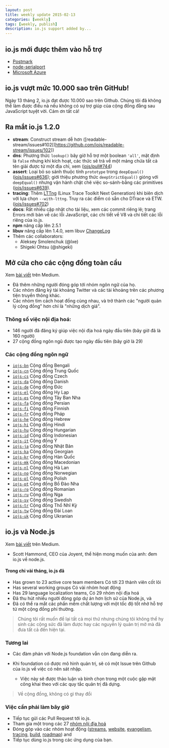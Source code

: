 ```yaml
---
layout: post
title: weekly update 2015-02-13
categories: [weekly]
tags: [weekly, publish]
description: io.js support added by...
---
```


## io.js mới được thêm vào hỗ trợ
* [Postmark](http://blog.postmarkapp.com/post/110829734198/its-official-were-getting-cozy-with-node-js)
* [node-serialport](https://github.com/voodootikigod/node-serialport/issues/439)
* [Microsoft Azure](http://azure.microsoft.com/en-us/documentation/articles/web-sites-nodejs-iojs/)

## io.js vượt mức 10.000 sao trên GitHub!
Ngày 13 tháng 2, io.js đạt được 10.000 sao trên Github. Chúng tôi đã không thể làm được điều nà nếu không có sự trợ giúp của cộng đồng đằng sau JavaScript tuyệt vời. Cảm ơn tất cả!

## Ra mắt io.js 1.2.0
* **stream**: Construct stream dễ hơn ([readable-stream/issues#102[(https://github.com/iojs/readable-stream/issues/102))
* **dns**: Phương thức `lookup()` bây giờ hỗ trợ một boolean `'all'`, mặt định là `false` nhưng khi kích hoạt, các thức sẽ trả về một mảng chứa tất cả tên giải được từ một địa chỉ, xem ([iojs/pull#744](https://github.com/iojs/io.js/pull/744))
* **assert**: Loại bỏ so sánh thuộc tính `prototype` trong `deepEqual()` ([iojs/issues#636](https://github.com/iojs/io.js/pull/636)); giới thiệu phương thức `deepStrictEqual()` gióng với `deepEqual()` nhưng vận hành chặt chẽ việc so-sánh-bằng các primitives ([iojs/issues#639](https://github.com/iojs/io.js/pull/639)).
* **tracing**: Thêm [LTTng](http://lttng.org/) (Linux Trace Toolkit Next Generation) khi biên dịch với lựa chọn `--with-lttng`. Truy ra các điểm có sẵn cho DTrace và ETW. ([iojs/issues#702](https://github.com/iojs/io.js/pull/702))
* **docs**: Rất nhiều cập nhật cho tài liệu, xem các commit riêng lẽ; trang Errors mới bàn về các lỗi JavaScript, các chi tiết về V8 và chi tiết các lỗi riêng của io.js.
* **npm** nâng cấp lên 2.5.1
* **libuv** nâng cấp lên 1.4.0, xem libuv [ChangeLog](https://github.com/libuv/libuv/blob/v1.x/ChangeLog)
* Thêm các collaborators:
  * Aleksey Smolenchuk (@lxe)
  * Shigeki Ohtsu (@shigeki)

## Mở cửa cho các cộng đồng toàn cầu
Xem [bài viết](https://medium.com/@mikeal/how-io-js-built-a-146-person-27-language-localization-effort-in-one-day-65e5b1c49a62) trên Medium.
* Đã thêm những người đóng góp tới nhóm ngôn ngữ của họ.
* Các nhóm đăng ký tài khoảng Twitter và các tài khoảng trên các phương tiện truyền thông khác.
* Các nhóm tìm cách hoạt đồng cùng nhau, và trở thành các "người quản lý cộng đồng" hơn chỉ là "những dịch giả".

### Thông số việc nội địa hoá:

* 146 người đã đăng ký giúp việc nội địa hoá ngày đầu tiên (bây giờ đã là 160 người)
* 27 cộng đồng ngôn ngũ được tạo ngày đầu tiên (bây giờ là 29)

### Các cộng đồng ngôn ngữ

* [`iojs-bn`](https://github.com/iojs/iojs-bn) Cộng đồng Bengali 
* [`iojs-cn`](https://github.com/iojs/iojs-cn) Cộng đồng Trung Quốc
* [`iojs-cs`](https://github.com/iojs/iojs-cs) Cộng đồng Czech 
* [`iojs-da`](https://github.com/iojs/iojs-da) Cộng đồng Danish 
* [`iojs-de`](https://github.com/iojs/iojs-de) Cộng đồng Đức 
* [`iojs-el`](https://github.com/iojs/iojs-el) Cộng đồng Hy Lạp
* [`iojs-es`](https://github.com/iojs/iojs-es) Cộng đồng Tây Ban Nha
* [`iojs-fa`](https://github.com/iojs/iojs-fa) Cộng đồng Persian 
* [`iojs-fi`](https://github.com/iojs/iojs-fi) Cộng đồng Finnish 
* [`iojs-fr`](https://github.com/iojs/iojs-fr) Cộng đồng Pháp
* [`iojs-he`](https://github.com/iojs/iojs-he) Cộng đồng Hebrew 
* [`iojs-hi`](https://github.com/iojs/iojs-hi) Cộng đồng Hindi 
* [`iojs-hu`](https://github.com/iojs/iojs-hu) Cộng đồng Hungarian 
* [`iojs-id`](https://github.com/iojs/iojs-id) Cộng đồng Indonesian 
* [`iojs-it`](https://github.com/iojs/iojs-it) Cộng đồng Ý
* [`iojs-ja`](https://github.com/iojs/iojs-ja) Cộng đồng Nhật Bản
* [`iojs-ka`](https://github.com/iojs/iojs-ka) Cộng đồng Georgian 
* [`iojs-kr`](https://github.com/iojs/iojs-kr) Cộng đồng Hàn Quốc
* [`iojs-mk`](https://github.com/iojs/iojs-mk) Cộng đồng Macedonian 
* [`iojs-nl`](https://github.com/iojs/iojs-nl) Cộng đồng Hà Lan
* [`iojs-no`](https://github.com/iojs/iojs-no) Cộng đồng Norwegian 
* [`iojs-pl`](https://github.com/iojs/iojs-pl) Cộng đồng Polish 
* [`iojs-pt`](https://github.com/iojs/iojs-pt) Cộng đồng Bồ Đào Nha
* [`iojs-ro`](https://github.com/iojs/iojs-ro) Cộng đồng Romanian 
* [`iojs-ru`](https://github.com/iojs/iojs-ru) Cộng đồng Nga
* [`iojs-sv`](https://github.com/iojs/iojs-sv) Cộng đồng Swedish 
* [`iojs-tr`](https://github.com/iojs/iojs-tr) Cộng đồng Thổ Nhĩ Kỳ
* [`iojs-tw`](https://github.com/iojs/iojs-tw) Cộng đồng Đài Loan
* [`iojs-uk`](https://github.com/iojs/iojs-uk) Cộng đồng Ukranian 

## io.js và Node.js
Xem [bài viết](https://medium.com/@iojs/io-js-and-a-node-js-foundation-4e14699fb7be) trên Medium.
* Scott Hammond, CEO của Joyent, thể hiện mong muốn của anh: đem io.js về node.js.

#### Trong chỉ vài tháng, io.js đã
* Has grown to 23 active core team members Có tới 23 thành viên cốt lõi
* Has several working groups Có vài nhóm hoạt động
* Has 29 language localization teams, Có 29 nhóm nội địa hoá
* Đã thu hút nhiều người đóng góp dự án hơn lịch sử của Node.js, và
* Đã có thể ra mắt các phần mềm chất lượng với một tốc độ tốt nhờ hỗ trợ từ một cộng đồng phi thường.

> Chúng tôi rất muốn để lại tất cả mọi thứ nhưng chúng tôi không thể hy sinh các cộng sức đã làm được hay các nguyên lý quản trị mở mà đã đưa tất cả đến hiện tại.

### Tương lai
* Các đàm phán với Node.js foundation vẫn còn đang diễn ra.
* Khi foundation có được mô hình quản trị, sẽ có một Issue trên Github của io.js về việc có nên sát nhập.

  * Việc này sẽ được thảo luận và bình chọn trong một cuộc gặp mặt công khai theo với các quy tắc quản trị đã dựng.

> Về cộng đồng, không có gì thay đổi

### Việc cần phải làm bây giờ
* Tiếp tục gửi các Pull Request tới io.js.
* Tham gia một trong các 27 [nhóm nội địa hoá](https://github.com/iojs/website/issues/125)
* Đóng góp vào các nhóm hoạt động ([streams](https://github.com/iojs/readable-stream), [website](https://github.com/iojs/website), [evangelism](https://github.com/iojs/website/labels/evangelism), [tracing](https://github.com/iojs/tracing-wg), [build](https://github.com/iojs/build), [roadmap](https://github.com/iojs/roadmap)) and
* Tiếp tục dùng io.js trong các ứng dụng của bạn.